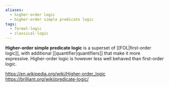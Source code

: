 ```yaml
---
aliases:
  - higher-order logic
  - higher-order simple predicate logic
tags:
  - formal-logic
  - classical-logic
---
```

**Higher-order simple predicate logic** is a superset of [[FOL|first-order logic]], with additional [[quantifier|quantifiers]] that make it more expressive.
Higher-order logic is however less well behaved than first-order logic.

https://en.wikipedia.org/wiki/Higher-order_logic
https://brilliant.org/wiki/predicate-logic/
